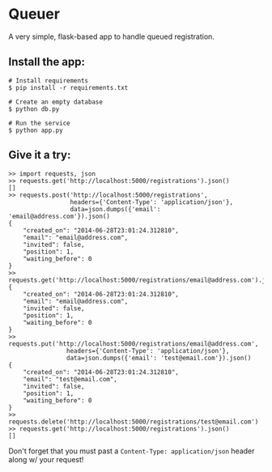 Queuer
======

A very simple, flask-based app to handle queued registration.

Install the app:
----------------

```
# Install requirements
$ pip install -r requirements.txt

# Create an empty database
$ python db.py

# Run the service
$ python app.py
```

Give it a try:
--------------

```
>> import requests, json
>> requests.get('http://localhost:5000/registrations').json()
[]
>> requests.post('http://localhost:5000/registrations',
                 headers={'Content-Type': 'application/json'},
                 data=json.dumps({'email': 'email@address.com'}).json()
{
    "created_on": "2014-06-28T23:01:24.312810", 
    "email": "email@address.com", 
    "invited": false, 
    "position": 1, 
    "waiting_before": 0
}
>> requests.get('http://localhost:5000/registrations/email@address.com').json()
{
    "created_on": "2014-06-28T23:01:24.312810", 
    "email": "email@address.com", 
    "invited": false, 
    "position": 1, 
    "waiting_before": 0
}
>> requests.put('http://localhost:5000/registrations/email@address.com',
                headers={'Content-Type': 'application/json'},
                data=json.dumps({'email': 'test@email.com'}).json()
{
    "created_on": "2014-06-28T23:01:24.312810", 
    "email": "test@email.com", 
    "invited": false, 
    "position": 1, 
    "waiting_before": 0
}
>> requests.delete('http://localhost:5000/registrations/test@email.com')
>> requests.get('http://localhost:5000/registrations').json()
[]
```

Don't forget that you must past a `Content-Type: application/json` header along
w/ your request!
